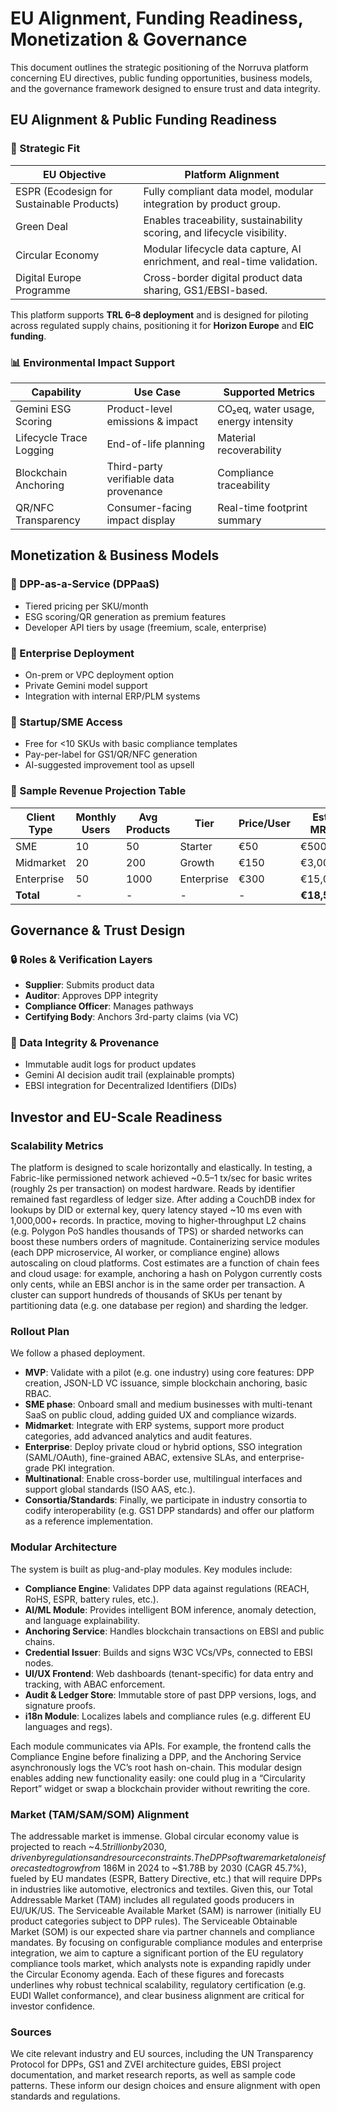 # EU Alignment, Funding Readiness, Monetization & Governance

This document outlines the strategic positioning of the Norruva platform concerning EU directives, public funding opportunities, business models, and the governance framework designed to ensure trust and data integrity.

## EU Alignment & Public Funding Readiness

### 🎯 Strategic Fit

| EU Objective                        | Platform Alignment                                             |
| ----------------------------------- | -------------------------------------------------------------- |
| ESPR (Ecodesign for Sustainable Products) | Fully compliant data model, modular integration by product group. |
| Green Deal                          | Enables traceability, sustainability scoring, and lifecycle visibility. |
| Circular Economy                    | Modular lifecycle data capture, AI enrichment, and real-time validation. |
| Digital Europe Programme            | Cross-border digital product data sharing, GS1/EBSI-based.       |

This platform supports **TRL 6–8 deployment** and is designed for piloting across regulated supply chains, positioning it for **Horizon Europe** and **EIC funding**.

### 📊 Environmental Impact Support

| Capability                | Use Case                          | Supported Metrics                     |
| ------------------------- | --------------------------------- | ------------------------------------- |
| Gemini ESG Scoring        | Product-level emissions & impact  | CO₂eq, water usage, energy intensity  |
| Lifecycle Trace Logging   | End-of-life planning              | Material recoverability               |
| Blockchain Anchoring      | Third-party verifiable data provenance | Compliance traceability             |
| QR/NFC Transparency       | Consumer-facing impact display    | Real-time footprint summary           |

## Monetization & Business Models

### 💼 DPP-as-a-Service (DPPaaS)

- Tiered pricing per SKU/month
- ESG scoring/QR generation as premium features
- Developer API tiers by usage (freemium, scale, enterprise)

### 🏢 Enterprise Deployment

- On-prem or VPC deployment option
- Private Gemini model support
- Integration with internal ERP/PLM systems

### 📱 Startup/SME Access

- Free for <10 SKUs with basic compliance templates
- Pay-per-label for GS1/QR/NFC generation
- AI-suggested improvement tool as upsell

### 💸 Sample Revenue Projection Table

| Client Type   | Monthly Users | Avg Products | Tier        | Price/User | Est. MRR |
|---------------|---------------|--------------|-------------|------------|----------|
| SME           | 10            | 50           | Starter     | €50        | €500     |
| Midmarket     | 20            | 200          | Growth      | €150       | €3,000   |
| Enterprise    | 50            | 1000         | Enterprise  | €300       | €15,000  |
| **Total**     | -             | -            | -           | -          | **€18,500** |

## Governance & Trust Design

### 🔒 Roles & Verification Layers

-   **Supplier**: Submits product data
-   **Auditor**: Approves DPP integrity
-   **Compliance Officer**: Manages pathways
-   **Certifying Body**: Anchors 3rd-party claims (via VC)

### 🧾 Data Integrity & Provenance

-   Immutable audit logs for product updates
-   Gemini AI decision audit trail (explainable prompts)
-   EBSI integration for Decentralized Identifiers (DIDs)

## Investor and EU-Scale Readiness

### Scalability Metrics
The platform is designed to scale horizontally and elastically. In testing, a Fabric-like permissioned network achieved ~0.5–1 tx/sec for basic writes (roughly 2s per transaction) on modest hardware. Reads by identifier remained fast regardless of ledger size. After adding a CouchDB index for lookups by DID or external key, query latency stayed ~10 ms even with 1,000,000+ records. In practice, moving to higher-throughput L2 chains (e.g. Polygon PoS handles thousands of TPS) or sharded networks can boost these numbers orders of magnitude. Containerizing service modules (each DPP microservice, AI worker, or compliance engine) allows autoscaling on cloud platforms. Cost estimates are a function of chain fees and cloud usage: for example, anchoring a hash on Polygon currently costs only cents, while an EBSI anchor is in the same order per transaction. A cluster can support hundreds of thousands of SKUs per tenant by partitioning data (e.g. one database per region) and sharding the ledger.

### Rollout Plan
We follow a phased deployment.
- **MVP**: Validate with a pilot (e.g. one industry) using core features: DPP creation, JSON-LD VC issuance, simple blockchain anchoring, basic RBAC.
- **SME phase**: Onboard small and medium businesses with multi-tenant SaaS on public cloud, adding guided UX and compliance wizards.
- **Midmarket**: Integrate with ERP systems, support more product categories, add advanced analytics and audit features.
- **Enterprise**: Deploy private cloud or hybrid options, SSO integration (SAML/OAuth), fine-grained ABAC, extensive SLAs, and enterprise-grade PKI integration.
- **Multinational**: Enable cross-border use, multilingual interfaces and support global standards (ISO AAS, etc.).
- **Consortia/Standards**: Finally, we participate in industry consortia to codify interoperability (e.g. GS1 DPP standards) and offer our platform as a reference implementation.

### Modular Architecture
The system is built as plug-and-play modules. Key modules include:
- **Compliance Engine**: Validates DPP data against regulations (REACH, RoHS, ESPR, battery rules, etc.).
- **AI/ML Module**: Provides intelligent BOM inference, anomaly detection, and language explainability.
- **Anchoring Service**: Handles blockchain transactions on EBSI and public chains.
- **Credential Issuer**: Builds and signs W3C VCs/VPs, connected to EBSI nodes.
- **UI/UX Frontend**: Web dashboards (tenant-specific) for data entry and tracking, with ABAC enforcement.
- **Audit & Ledger Store**: Immutable store of past DPP versions, logs, and signature proofs.
- **i18n Module**: Localizes labels and compliance rules (e.g. different EU languages and regs).

Each module communicates via APIs. For example, the frontend calls the Compliance Engine before finalizing a DPP, and the Anchoring Service asynchronously logs the VC’s root hash on-chain. This modular design enables adding new functionality easily: one could plug in a “Circularity Report” widget or swap a blockchain provider without rewriting the core.

### Market (TAM/SAM/SOM) Alignment
The addressable market is immense. Global circular economy value is projected to reach ~$4.5 trillion by 2030, driven by regulations and resource constraints. The DPP software market alone is forecasted to grow from ~$186M in 2024 to ~$1.78B by 2030 (CAGR 45.7%), fueled by EU mandates (ESPR, Battery Directive, etc.) that will require DPPs in industries like automotive, electronics and textiles. Given this, our Total Addressable Market (TAM) includes all regulated goods producers in EU/UK/US. The Serviceable Available Market (SAM) is narrower (initially EU product categories subject to DPP rules). The Serviceable Obtainable Market (SOM) is our expected share via partner channels and compliance mandates. By focusing on configurable compliance modules and enterprise integration, we aim to capture a significant portion of the EU regulatory compliance tools market, which analysts note is expanding rapidly under the Circular Economy agenda. Each of these figures and forecasts underlines why robust technical scalability, regulatory certification (e.g. EUDI Wallet conformance), and clear business alignment are critical for investor confidence.

### Sources
We cite relevant industry and EU sources, including the UN Transparency Protocol for DPPs, GS1 and ZVEI architecture guides, EBSI project documentation, and market research reports, as well as sample code patterns. These inform our design choices and ensure alignment with open standards and regulations.
